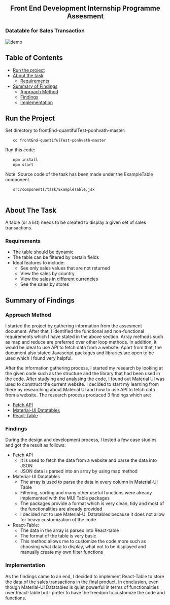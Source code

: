 <h2 align="center">Front End Development Internship Programme Assesment</h2>
<h3>Datatable for Sales Transaction</h3>

![demo](https://user-images.githubusercontent.com/37789673/63232561-0b6e7680-c27d-11e9-835b-04f03a586b36.gif)

<!-- TABLE OF CONTENTS -->
## Table of Contents

* [Run the project](#run-the-project)
* [About the task](#about-the-task)
  * [Requirements](#requirements)
* [Summary of Findings](#summary-of-findings)
  * [Approach Method](#approach-method)
  * [Findings](#findings)
  * [Implementation](#implementation)

## Run the Project
Set directory to frontEnd-quantifulTest-ponhvath-master:
<pre>
  <code> cd frontEnd-quantifulTest-ponhvath-master </code>
</pre>
Run this code:
<pre>
  <code> npm install </code>
  <code> npm start </code>
</pre>
Note:
 Source code of the task has been made under the ExampleTable component.
 <pre>
  <code> src/components/task/ExampleTable.jsx</code>
 </pre>


<!-- ABOUT THE TASK -->
## About The Task
A table (or a list) needs to be created to display a given set of sales transactions.

### Requirements
* The table should be dynamic
* The table can be filtered by certain fields
* Ideal features to include:
  * See only sales values that are not returned
  * View the sales by country
  * View the sales in different currencies
  * See the sales by stores



<!-- SUMMARY OF FINDINDS -->
## Summary of Findings
### Approach Method
I started the project by gathering information from the assesment document. After that, I identified the functional and non-functional
requirements which I have stated in the above section. Array methods such as map and reduce are preferred over other loop methods. In
addition, it would be ideal to use API to fetch data from a website. Apart from that, the document also stated Javascript packages and 
libraries are open to be used which I found very helpful. 

After the information gathering process, I started my research by looking at the given code such as the structure and the library that 
had been used in the code. After studying and analysing the code, I found out Material UI was used to construct the current website. I 
decided to start my learning from there by researching about Material UI and how to use API to fetch data from a website. The research
process produced 3 findings which are:
* [Fetch API](https://developer.mozilla.org/en-US/docs/Web/API/Fetch_API)
  <!-- * Used to fetch data from a website and parse it into JSON -->
* [Material-UI Datatables](https://www.npmjs.com/package/mui-datatables)
  <!-- * Data table components with features such as sorting, filtering, searching... -->
* [React-Table](https://www.npmjs.com/package/react-table)
  <!--  * Lightweight, fast and extendable datagrid -->
 
### Findings
During the design and development process, I tested a few case studies and got the result as follows:
* Fetch API
  * It is used to fetch the data from a website and parse the data into JSON
  * JSON data is parsed into an array by using map method
* Material-UI Datatables
  * The array is used to parse the data in every column in Material-UI Table
  * Filtering, sorting and many other useful functions were already implemented with the MUI Table packages
  * The packages provide a format which is very clean, tidy and most of the functionalities are already provided
  * I decided not to use Material-UI Datatables because it does not allow for heavy customization of the code
* React-Table:
  * The data in the array is parsed into React-table
  * The format of the table is very basic
  * This method allows me to customize the code more such as choosing what data to display, what not to be displayed and manually create my own filter functions


### Implementation
As the findings came to an end, I decided to implement React-Table to store the data of the sales transactions in the final product.
In conclusion, even though Material-UI Datatables is quiet powerful in terms of functionalities over React-table but I prefer to have the freedom to customize the code and functions.

